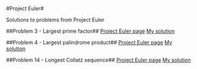 #Project Euler#

Solutions to problems from Project Euler

##Problem 3 - Largest prime factor##
[Project Euler page](https://projecteuler.net/problem=3)
[My solution](https://github.com/randallreedjr/project-euler/tree/master/largest-prime-factor)

##Problem 4 - Largest palindrome product##
[Project Euler page](https://projecteuler.net/problem=4)
[My solution](https://github.com/randallreedjr/project-euler/tree/master/largest-palindrome-euler)

##Problem 14 - Longest Collatz sequence##
[Project Euler page](https://projecteuler.net/problem=14)
[My solution](https://github.com/randallreedjr/project-euler/tree/master/longest-collatz)
